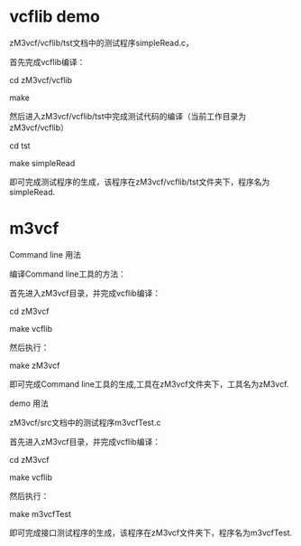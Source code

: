 # vcflib demo

zM3vcf/vcflib/tst文档中的测试程序simpleRead.c，

首先完成vcflib编译：

cd zM3vcf/vcflib

make

然后进入zM3vcf/vcflib/tst中完成测试代码的编译（当前工作目录为zM3vcf/vcflib）

cd tst

make simpleRead 

即可完成测试程序的生成，该程序在zM3vcf/vcflib/tst文件夹下，程序名为simpleRead.  

# m3vcf

Command line 用法

编译Command line工具的方法：

首先进入zM3vcf目录，并完成vcflib编译：

cd zM3vcf

make vcflib

然后执行：

make zM3vcf

即可完成Command line工具的生成,工具在zM3vcf文件夹下，工具名为zM3vcf.  

demo 用法

zM3vcf/src文档中的测试程序m3vcfTest.c

首先进入zM3vcf目录，并完成vcflib编译：

cd zM3vcf

make vcflib

然后执行：

make m3vcfTest

即可完成接口测试程序的生成，该程序在zM3vcf文件夹下，程序名为m3vcfTest.

